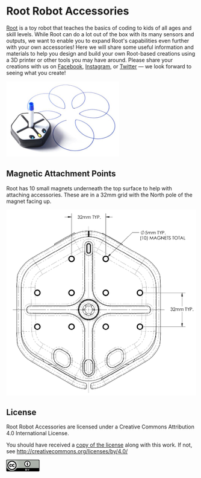# Root Robot Accessories

[Root](https://rootrobotics.com/) is a toy robot that teaches the basics of coding to kids of all ages and skill levels. While Root can do a lot out of the box with its many sensors and outputs, we want to enable you to expand Root's capabilities even further with your own accessories! Here we will share some useful information and materials to help you design and build your own Root-based creations using a 3D printer or other tools you may have around. Please share your creations with us on [Facebook](https://www.facebook.com/codewithroot), [Instagram](https://www.instagram.com/codewithroot), or [Twitter](https://twitter.com/codewithroot) — we look forward to seeing what you create!

![Root Drawing](images/root-drawing.jpg)

## Magnetic Attachment Points

Root has 10 small magnets underneath the top surface to help with attaching accessories. These are in a 32mm grid with the North pole of the magnet facing up.

![Top Magnet Positions](images/root-top-magnets.png)

## License

Root Robot Accessories are licensed under a Creative Commons Attribution 4.0 International License.

You should have received a [copy of the license](LICENSE.txt) along with this work. If not, see <http://creativecommons.org/licenses/by/4.0/>

[![CCBY40](images/CCBY40-88x31.png)](http://creativecommons.org/licenses/by/4.0/)
